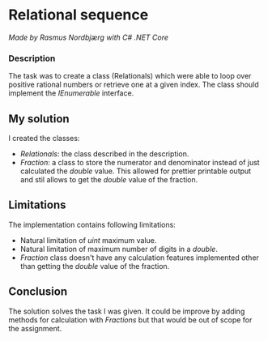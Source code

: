 # Relational sequence

*Made by Rasmus Nordbjærg with C# .NET Core*

### Description
The task was to create a class (Relationals) which were able to loop over positive rational numbers or retrieve one at a given index. The class should implement the *IEnumerable* interface.

## My solution

I created the classes:
* *Relationals*: the class described in the description.
* *Fraction*: a class to store the numerator and denominator instead of just calculated the *double* value. This allowed for prettier printable output and stil allows to get the *double* value of the fraction.

## Limitations

The implementation contains following limitations:
* Natural limitation of *uint* maximum value.
* Natural limitation of maximum number of digits in a *double*.
* *Fraction* class doesn't have any calculation features implemented other than getting the *double* value of the fraction.

## Conclusion

The solution solves the task I was given. It could be improve by adding methods for calculation with *Fractions* but that would be out of scope for the assignment.
